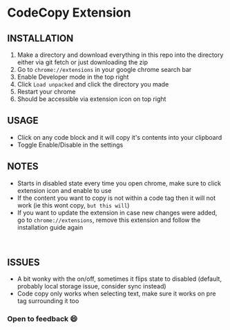 # CodeCopy Extension

## INSTALLATION

1. Make a directory and download everything in this repo into the directory either via git fetch or just downloading the zip
2. Go to `chrome://extensions` in your google chrome search bar
3. Enable Developer mode in the top right
4. Click `Load unpacked` and click the directory you made
5. Restart your chrome
6. Should be accessible via extension icon on top right

## USAGE

- Click on any code block and it will copy it's contents into your clipboard
- Toggle Enable/Disable in the settings

## NOTES

- Starts in disabled state every time you open chrome, make sure to click extension icon and enable to use
- If the content you want to copy is not within a code tag then it will not work (ie this wont copy, `but this will`)
- If you want to update the extension in case new changes were added, go to `chrome://extensions`, remove this extension and follow the installation guide again

<br />

## ISSUES

- A bit wonky with the on/off, sometimes it flips state to disabled (default, probably local storage issue, consider sync instead)
- Code copy only works when selecting text, make sure it works on pre tag surrounding it too

### Open to feedback :smile:
